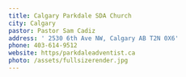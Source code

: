```yaml
---
title: Calgary Parkdale SDA Church
city: Calgary
pastor: Pastor Sam Cadiz
address: ' 2530 6th Ave NW, Calgary AB T2N 0X6'
phone: 403-614-9512
website: https/parkdaleadventist.ca
photo: /assets/fullsizerender.jpg
---
```



